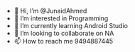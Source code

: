 - 👋 Hi, I’m @JunaidAhmed
- 👀 I’m interested in Programming
- 🌱 I’m currently learning Android Studio
- 💞️ I’m looking to collaborate on NA
- 📫 How to reach me 9494887445

<!---
JunaidAhmedCoder/JunaidAhmedCoder is a ✨ special ✨ repository because its `README.md` (this file) appears on your GitHub profile.
You can click the Preview link to take a look at your changes.
--->
